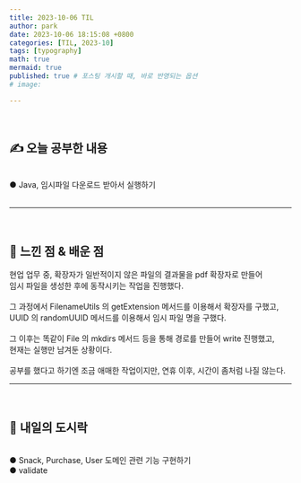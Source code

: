```yaml
---
title: 2023-10-06 TIL
author: park
date: 2023-10-06 18:15:08 +0800
categories: [TIL, 2023-10]
tags: [typography]
math: true
mermaid: true
published: true # 포스팅 개시할 때, 바로 반영되는 옵션
# image: 

---
```


<br>

## ✍ 오늘 공부한 내용

<br>
● Java, 임시파일 다운로드 받아서 실행하기<br>
<br>

---

<br>

## 🧠 느낀 점 & 배운 점 

현업 업무 중, 확장자가 일반적이지 않은 파일의 결과물을 pdf 확장자로 만들어<br>
임시 파일을 생성한 후에 동작시키는 작업을 진행했다.<br>
<br>
그 과정에서 FilenameUtils 의 getExtension 메서드를 이용해서 확장자를 구했고,<br>
UUID 의 randomUUID 메서드를 이용해서 임시 파일 명을 구했다.<br>
<br>
그 이후는 똑같이 File 의 mkdirs 메서드 등을 통해 경로를 만들어 write 진행했고,<br>
현재는 실행만 남겨둔 상황이다.<br>
<br>
공부를 했다고 하기엔 조금 애매한 작업이지만, 연휴 이후, 시간이 좀처럼 나질 않는다.<br>

---

<br>

## 🍱 내일의 도시락

<br>
● Snack, Purchase, User 도메인 관련 기능 구현하기<br>
● validate<br>
<br>
<br>
